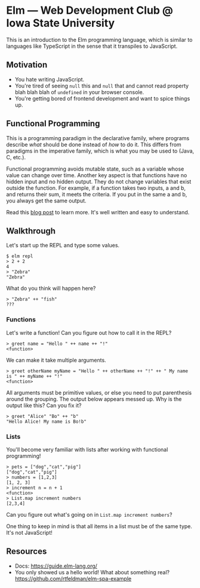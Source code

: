 # Elm — Web Development Club @ Iowa State University

This is an introduction to the Elm programming language, which is similar to
languages like TypeScript in the sense that it transpiles to JavaScript.

## Motivation

- You hate writing JavaScript.
- You're tired of seeing `null` this and `null` that and cannot read property
  blah blah blah of `undefined` in your browser console.
- You're getting bored of frontend development and want to spice things up.

## Functional Programming

This is a programming paradigm in the declarative family, where programs describe
*what* should be done instead of *how* to do it. This differs from paradigms in
the imperative family, which is what you may be used to (Java, C, etc.).

Functional programming avoids mutable state, such as a variable whose value can
change over time. Another key aspect is that functions have no hidden input
and no hidden output. They do not change variables that exist outside the
function. For example, if a function takes two inputs, a and b, and returns
their sum, it meets the criteria. If you put in the same a and b, you always
get the same output.

Read this [blog post](http://blog.jenkster.com/2015/12/what-is-functional-programming.html)
to learn more. It's well written and easy to understand.

## Walkthrough

Let's start up the REPL and type some values.

```
$ elm repl
> 2 + 2
4
> "Zebra"
"Zebra"
```

What do you think will happen here?

```shell
> "Zebra" ++ "fish"
???
```

### Functions

Let's write a function! Can you figure out how to call it in the REPL?

```shell
> greet name = "Hello " ++ name ++ "!"
<function>
```

We can make it take multiple arguments.

```shell
> greet otherName myName = "Hello " ++ otherName ++ "!" ++ " My name is " ++ myName ++ "!"
<function>
```

All arguments must be primitive values, or else you need to put parenthesis around
the grouping. The output below appears messed up. Why is the output like this?
Can you fix it?

```shell
> greet "Alice" "Bo" ++ "b"
"Hello Alice! My name is Bo!b"
```

### Lists

You'll become very familiar with lists after working with functional programming!

```shell
> pets = ["dog","cat","pig"]
["dog","cat","pig"]
> numbers = [1,2,3]
[1, 2, 3]
> increment n = n + 1
<function>
> List.map increment numbers
[2,3,4]
```

Can you figure out what's going on in `List.map increment numbers`?

One thing to keep in mind is that all items in a list must be of the same type.
It's not JavaScript!

## Resources

- Docs: https://guide.elm-lang.org/
- You only showed us a hello world! What about something real?
  https://github.com/rtfeldman/elm-spa-example
